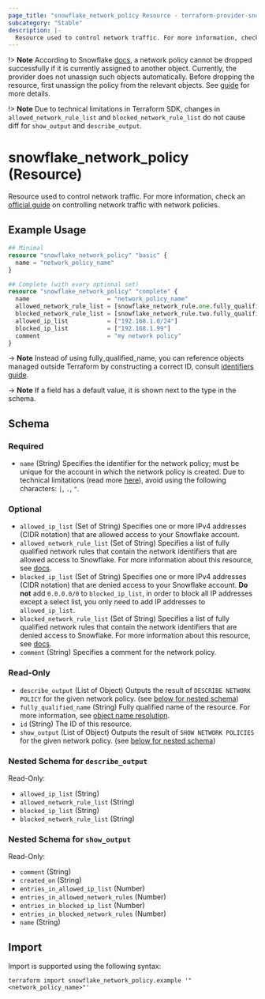 ```yaml
---
page_title: "snowflake_network_policy Resource - terraform-provider-snowflake"
subcategory: "Stable"
description: |-
  Resource used to control network traffic. For more information, check an official guide https://docs.snowflake.com/en/user-guide/network-policies on controlling network traffic with network policies.
---
```


!> **Note** According to Snowflake [docs](https://docs.snowflake.com/en/sql-reference/sql/drop-network-policy#usage-notes), a network policy cannot be dropped successfully if it is currently assigned to another object. Currently, the provider does not unassign such objects automatically. Before dropping the resource, first unassign the policy from the relevant objects. See [guide](../guides/unassigning_policies) for more details.

!> **Note** Due to technical limitations in Terraform SDK, changes in `allowed_network_rule_list` and `blocked_network_rule_list` do not cause diff for `show_output` and `describe_output`.

# snowflake_network_policy (Resource)

Resource used to control network traffic. For more information, check an [official guide](https://docs.snowflake.com/en/user-guide/network-policies) on controlling network traffic with network policies.

## Example Usage

```terraform
## Minimal
resource "snowflake_network_policy" "basic" {
  name = "network_policy_name"
}

## Complete (with every optional set)
resource "snowflake_network_policy" "complete" {
  name                      = "network_policy_name"
  allowed_network_rule_list = [snowflake_network_rule.one.fully_qualified_name]
  blocked_network_rule_list = [snowflake_network_rule.two.fully_qualified_name]
  allowed_ip_list           = ["192.168.1.0/24"]
  blocked_ip_list           = ["192.168.1.99"]
  comment                   = "my network policy"
}
```
-> **Note** Instead of using fully_qualified_name, you can reference objects managed outside Terraform by constructing a correct ID, consult [identifiers guide](../guides/identifiers_rework_design_decisions#new-computed-fully-qualified-name-field-in-resources).
<!-- TODO(SNOW-1634854): include an example showing both methods-->

-> **Note** If a field has a default value, it is shown next to the type in the schema.

<!-- schema generated by tfplugindocs -->
## Schema

### Required

- `name` (String) Specifies the identifier for the network policy; must be unique for the account in which the network policy is created. Due to technical limitations (read more [here](../guides/identifiers_rework_design_decisions#known-limitations-and-identifier-recommendations)), avoid using the following characters: `|`, `.`, `"`.

### Optional

- `allowed_ip_list` (Set of String) Specifies one or more IPv4 addresses (CIDR notation) that are allowed access to your Snowflake account.
- `allowed_network_rule_list` (Set of String) Specifies a list of fully qualified network rules that contain the network identifiers that are allowed access to Snowflake. For more information about this resource, see [docs](./network_rule).
- `blocked_ip_list` (Set of String) Specifies one or more IPv4 addresses (CIDR notation) that are denied access to your Snowflake account. **Do not** add `0.0.0.0/0` to `blocked_ip_list`, in order to block all IP addresses except a select list, you only need to add IP addresses to `allowed_ip_list`.
- `blocked_network_rule_list` (Set of String) Specifies a list of fully qualified network rules that contain the network identifiers that are denied access to Snowflake. For more information about this resource, see [docs](./network_rule).
- `comment` (String) Specifies a comment for the network policy.

### Read-Only

- `describe_output` (List of Object) Outputs the result of `DESCRIBE NETWORK POLICY` for the given network policy. (see [below for nested schema](#nestedatt--describe_output))
- `fully_qualified_name` (String) Fully qualified name of the resource. For more information, see [object name resolution](https://docs.snowflake.com/en/sql-reference/name-resolution).
- `id` (String) The ID of this resource.
- `show_output` (List of Object) Outputs the result of `SHOW NETWORK POLICIES` for the given network policy. (see [below for nested schema](#nestedatt--show_output))

<a id="nestedatt--describe_output"></a>
### Nested Schema for `describe_output`

Read-Only:

- `allowed_ip_list` (String)
- `allowed_network_rule_list` (String)
- `blocked_ip_list` (String)
- `blocked_network_rule_list` (String)


<a id="nestedatt--show_output"></a>
### Nested Schema for `show_output`

Read-Only:

- `comment` (String)
- `created_on` (String)
- `entries_in_allowed_ip_list` (Number)
- `entries_in_allowed_network_rules` (Number)
- `entries_in_blocked_ip_list` (Number)
- `entries_in_blocked_network_rules` (Number)
- `name` (String)

## Import

Import is supported using the following syntax:

```shell
terraform import snowflake_network_policy.example '"<network_policy_name>"'
```
